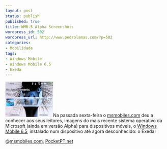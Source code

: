 ```yaml
---
layout: post
status: publish
published: true
title: WM6.5 Alpha Screenshots
wordpress_id: 502
wordpress_url: http://www.pedrolamas.com/?p=502
categories:
- Mobilidade
tags:
- Windows Mobile
- Windows Mobile 6.5
- Exeda
---
```

[![Windows Mobile 6.5 Alpha](wp-content/uploads/2009/01/windows-mobile-65-alpha.jpg "Windows Mobile 6.5 Alpha")](http://msmobiles.com/news.php/7985.html)Na passada sexta-feira o [msmobiles.com](http://msmobiles.com/) deu a conhecer aos seus leitores, imagens do mais recente sistema operativo da Microsoft (ainda em versão Alpha) para dispositivos móveis, o [Windows Mobile 6.5](tag/windows-mobile-65/), instalado num dispositivo até agora desconhecido: o Exeda!

@[msmobiles.com](http://msmobiles.com/news.php/7985.html), [PocketPT.net](http://www.pocketpt.net/forum/index.php?showtopic=26788)

